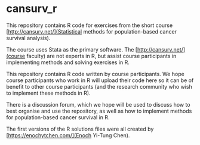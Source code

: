 # cansurv_r
This repository contains R code for exercises from the short course [http://cansurv.net/](Statistical methods for population-based cancer survival analysis). 

The course uses Stata as the primary software. The [http://cansurv.net/](course faculty) are not experts in R, but assist course participants in implementing methods and solving exercises in R. 

This repository contains R code written by course participants. We hope course participants who work in R will upload their code here so it can be of benefit to other course participants (and the research community who wish to implement these methods in R).

There is a discussion forum, which we hope will be used to discuss how to best organise and use the repository, as well as how to implement methods for population-based cancer survival in R.

The first versions of the R solutions files were all created by [https://enochytchen.com/](Enoch Yi-Tung Chen).
